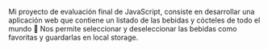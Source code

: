 Mi proyecto de evaluación final de JavaScript, consiste en desarrollar una aplicación web que contiene un listado de las bebidas y cócteles de todo el mundo 🍹
Nos permite seleccionar y deseleccionar las bebidas como favoritas y guardarlas en local storage. 

